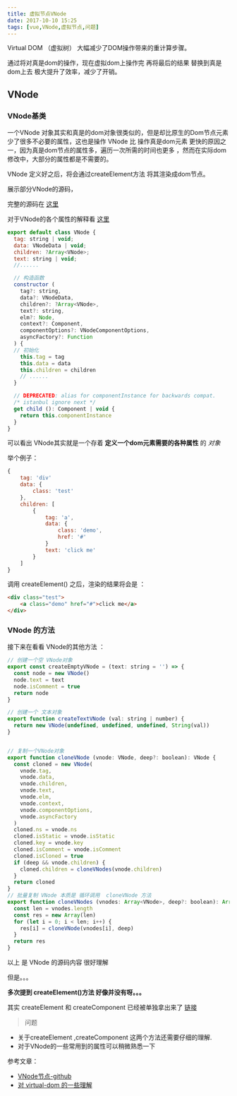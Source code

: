```yaml
---
title: 虚拟节点VNode
date: 2017-10-10 15:25
tags: [vue,VNode,虚拟节点,问题]
---
```

<!-- deleteAbove -->


Virtual DOM （虚拟树） 大幅减少了DOM操作带来的重计算步骤。
<!--more-->
通过将对真是dom的操作，现在虚拟dom上操作完 再将最后的结果 替换到真是dom上去 极大提升了效率，减少了开销。


## VNode

### VNode基类
一个VNode 对象其实和真是的dom对象很类似的，但是却比原生的Dom节点元素少了很多不必要的属性，这也是操作 VNode 比 操作真是dom元素 更快的原因之一，因为真是dom节点的属性多，遍历一次所需的时间也更多 ，然而在实际dom修改中，大部分的属性都是不需要的。

VNode 定义好之后，将会通过createElement方法 将其渲染成dom节点。

展示部分VNode的源码，

完整的源码在 [这里](https://github.com/vuejs/vue/blob/dev/src/core/vdom/vnode.js)

对于VNode的各个属性的解释看 [这里](https://github.com/answershuto/learnVue/blob/master/docs/VNode%E8%8A%82%E7%82%B9.MarkDown)


```js
export default class VNode {
  tag: string | void;
  data: VNodeData | void;
  children: ?Array<VNode>;
  text: string | void;
  //......

  // 构造函数
  constructor (
    tag?: string,
    data?: VNodeData,
    children?: ?Array<VNode>,
    text?: string,
    elm?: Node,
    context?: Component,
    componentOptions?: VNodeComponentOptions,
    asyncFactory?: Function
  ) {
  // 初始化
    this.tag = tag
    this.data = data
    this.children = children
    // ......
  }

  // DEPRECATED: alias for componentInstance for backwards compat.
  /* istanbul ignore next */
  get child (): Component | void {
    return this.componentInstance
  }
}
```

可以看出 VNode其实就是一个存着 **定义一个dom元素需要的各种属性** 的 *对象*

举个例子：
```js
{
    tag: 'div'
    data: {
        class: 'test'
    },
    children: [
        {
            tag: 'a',
            data: {
                class: 'demo',
                href: '#'
            }
            text: 'click me'
        }
    ]
}
```
调用 createElement() 之后，渲染的结果将会是 ：
```html
<div class="test">
    <a class="demo" href="#">click me</a>
</div>

```

### VNode 的方法

接下来在看看 VNode的其他方法 ：

```js
// 创建一个空 VNode对象
export const createEmptyVNode = (text: string = '') => {
  const node = new VNode()
  node.text = text
  node.isComment = true
  return node
}

// 创建一个 文本对象
export function createTextVNode (val: string | number) {
  return new VNode(undefined, undefined, undefined, String(val))
}


// 复制一个VNode对象
export function cloneVNode (vnode: VNode, deep?: boolean): VNode {
  const cloned = new VNode(
    vnode.tag,
    vnode.data,
    vnode.children,
    vnode.text,
    vnode.elm,
    vnode.context,
    vnode.componentOptions,
    vnode.asyncFactory
  )
  cloned.ns = vnode.ns
  cloned.isStatic = vnode.isStatic
  cloned.key = vnode.key
  cloned.isComment = vnode.isComment
  cloned.isCloned = true
  if (deep && vnode.children) {
    cloned.children = cloneVNodes(vnode.children)
  }
  return cloned
}
// 批量复制 VNode 本质是 循环调用  cloneVNode 方法
export function cloneVNodes (vnodes: Array<VNode>, deep?: boolean): Array<VNode> {
  const len = vnodes.length
  const res = new Array(len)
  for (let i = 0; i < len; i++) {
    res[i] = cloneVNode(vnodes[i], deep)
  }
  return res
}

```
以上 是 VNode  的源码内容 很好理解

但是。。。

**多次提到 createElement()方法 好像并没有呀。。。**


其实  createElement 和 createComponent 已经被单独拿出来了 [链接](https://github.com/vuejs/vue/tree/dev/src/core/vdom)


> 问题

- 关于createElement ,createComponent 这两个方法还需要仔细的理解.
- 对于VNode的一些常用到的属性可以稍微熟悉一下


参考文章：

- [VNode节点-github](https://github.com/answershuto/learnVue/blob/master/docs/VNode%E8%8A%82%E7%82%B9.MarkDown)
- [对 virtual-dom 的一些理解](https://zhuanlan.zhihu.com/p/25630842)
